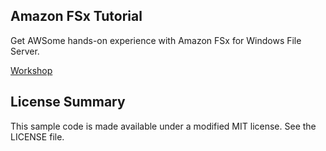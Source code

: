 ## Amazon FSx Tutorial



Get AWSome hands-on experience with Amazon FSx for Windows File Server.



[Workshop](workshop)

## License Summary

This sample code is made available under a modified MIT license. See the LICENSE file.
